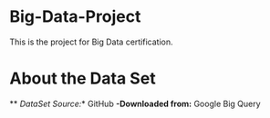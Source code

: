 # Big-Data-Project

This is the project for Big Data certification.

# About the Data Set

** *DataSet Source:** GitHub 
**-Downloaded from:** Google Big Query
